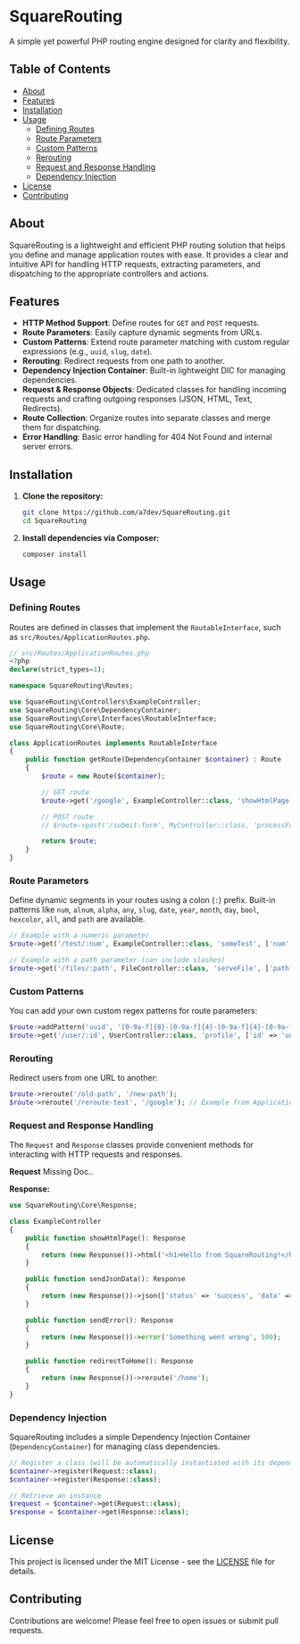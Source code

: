 # SquareRouting

A simple yet powerful PHP routing engine designed for clarity and flexibility.

## Table of Contents

- [About](#about)
- [Features](#features)
- [Installation](#installation)
- [Usage](#usage)
  - [Defining Routes](#defining-routes)
  - [Route Parameters](#route-parameters)
  - [Custom Patterns](#custom-patterns)
  - [Rerouting](#rerouting)
  - [Request and Response Handling](#request-and-response-handling)
  - [Dependency Injection](#dependency-injection)
- [License](#license)
- [Contributing](#contributing)

## About

SquareRouting is a lightweight and efficient PHP routing solution that helps you define and manage application routes with ease. It provides a clear and intuitive API for handling HTTP requests, extracting parameters, and dispatching to the appropriate controllers and actions.

## Features

- **HTTP Method Support**: Define routes for `GET` and `POST` requests.
- **Route Parameters**: Easily capture dynamic segments from URLs.
- **Custom Patterns**: Extend route parameter matching with custom regular expressions (e.g., `uuid`, `slug`, `date`).
- **Rerouting**: Redirect requests from one path to another.
- **Dependency Injection Container**: Built-in lightweight DIC for managing dependencies.
- **Request & Response Objects**: Dedicated classes for handling incoming requests and crafting outgoing responses (JSON, HTML, Text, Redirects).
- **Route Collection**: Organize routes into separate classes and merge them for dispatching.
- **Error Handling**: Basic error handling for 404 Not Found and internal server errors.

## Installation

1.  **Clone the repository:**
    ```bash
    git clone https://github.com/a7dev/SquareRouting.git
    cd SquareRouting
    ```

2.  **Install dependencies via Composer:**
    ```bash
    composer install
    ```

## Usage

### Defining Routes

Routes are defined in classes that implement the `RoutableInterface`, such as `src/Routes/ApplicationRoutes.php`.

```php
// src/Routes/ApplicationRoutes.php
<?php
declare(strict_types=1);

namespace SquareRouting\Routes;

use SquareRouting\Controllers\ExampleController;
use SquareRouting\Core\DependencyContainer;
use SquareRouting\Core\Interfaces\RoutableInterface;
use SquareRouting\Core\Route;

class ApplicationRoutes implements RoutableInterface
{
    public function getRoute(DependencyContainer $container) : Route
    {
        $route = new Route($container);

        // GET route
        $route->get('/google', ExampleController::class, 'showHtmlPage');

        // POST route
        // $route->post('/submit-form', MyController::class, 'processForm');

        return $route;
    }
}
```

### Route Parameters

Define dynamic segments in your routes using a colon (`:`) prefix. Built-in patterns like `num`, `alnum`, `alpha`, `any`, `slug`, `date`, `year`, `month`, `day`, `bool`, `hexcolor`, `all`, and `path` are available.

```php
// Example with a numeric parameter
$route->get('/test/:num', ExampleController::class, 'someTest', ['num' => 'num']);

// Example with a path parameter (can include slashes)
$route->get('/files/:path', FileController::class, 'serveFile', ['path' => 'path']);
```

### Custom Patterns

You can add your own custom regex patterns for route parameters:

```php
$route->addPattern('uuid', '[0-9a-f]{8}-[0-9a-f]{4}-[0-9a-f]{4}-[0-9a-f]{4}-[0-9a-f]{12}');
$route->get('/user/:id', UserController::class, 'profile', ['id' => 'uuid']);
```

### Rerouting

Redirect users from one URL to another:

```php
$route->reroute('/old-path', '/new-path');
$route->reroute('/reroute-test', '/google'); // Example from ApplicationRoutes.php
```

### Request and Response Handling

The `Request` and `Response` classes provide convenient methods for interacting with HTTP requests and responses.

**Request**
Missing Doc..

**Response:**

```php
use SquareRouting\Core\Response;

class ExampleController
{
    public function showHtmlPage(): Response
    {
        return (new Response())->html('<h1>Hello from SquareRouting!</h1>');
    }

    public function sendJsonData(): Response
    {
        return (new Response())->json(['status' => 'success', 'data' => []], 200);
    }

    public function sendError(): Response
    {
        return (new Response())->error('Something went wrong', 500);
    }

    public function redirectToHome(): Response
    {
        return (new Response())->reroute('/home');
    }
}
```

### Dependency Injection

SquareRouting includes a simple Dependency Injection Container (`DependencyContainer`) for managing class dependencies.

```php
// Register a class (will be automatically instantiated with its dependencies)
$container->register(Request::class);
$container->register(Response::class);

// Retrieve an instance
$request = $container->get(Request::class);
$response = $container->get(Response::class);
```

## License

This project is licensed under the MIT License - see the [LICENSE](LICENSE) file for details.

## Contributing

Contributions are welcome! Please feel free to open issues or submit pull requests.
